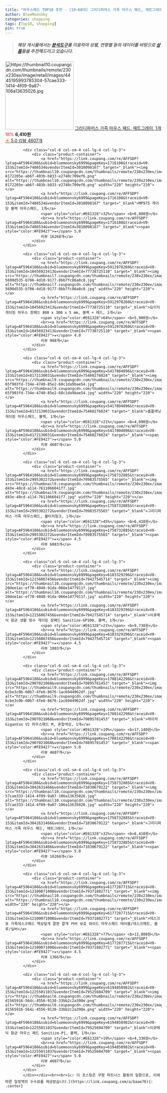 ```yaml
---
title: "마우스패드 TOP10 추천 - [10~60대] 그리디파머스 가죽 마우스 패드, 매트그레이, 1개"
author: BlueMoonSky
categories: shopping
tags: [Top10, shopping]
pin: true
---
```


> ##### 해당 게시물에서는 [**분석도구**](https://itemscout.io/)를 이용하여 **성별**, **연령별** 등의 데이터를 바탕으로 [**상품**](https://link.coupang.com/a/baae76)들을 추천해드리고 있습니다.
<div class="container"><div class="row">
            <div class="col-6 col-sm-4 col-lg-4 col-lg-3">
                <div class="product-container">
                    <a href="https://link.coupang.com/re/AFFSDP?lptag=AF5964186&subid=bluemoonsky6999&pageKey=1758732885&traceid=V0-153&itemId=3042631466&vendorItemId=71030679122" target="_blank"><img src="https://thumbnail10.coupangcdn.com/thumbnails/remote/230x230ex/image/retail/images/4445195993785304-57cae333-1414-4f09-9a87-106a13635026.jpg" alt="https://thumbnail10.coupangcdn.com/thumbnails/remote/230x230ex/image/retail/images/4445195993785304-57cae333-1414-4f09-9a87-106a13635026.jpg" width="220" height="220"></a>
                    <a href="https://link.coupang.com/re/AFFSDP?lptag=AF5964186&subid=bluemoonsky6999&pageKey=1758732885&traceid=V0-153&itemId=3042631466&vendorItemId=71030679122" target="_blank">그리디파머스 가죽 마우스 패드, 매트그레이, 1개</a>
                    <span style="color:#E61328">18%</span> <b>6,410원</b>
                    <br><a href="https://link.coupang.com/re/AFFSDP?lptag=AF5964186&subid=bluemoonsky6999&pageKey=1758732885&traceid=V0-153&itemId=3042631466&vendorItemId=71030679122" target="_blank"><span style="color:#FE9427">★</span> 5.0
                    리뷰 4607개</a>
                </div>
            </div>
            
            <div class="col-6 col-sm-4 col-lg-4 col-lg-3">
                <div class="product-container">
                    <a href="https://link.coupang.com/re/AFFSDP?lptag=AF5964186&subid=bluemoonsky6999&pageKey=1716108&traceid=V0-153&itemId=7486534&vendorItemId=3010098167" target="_blank"><img src="https://thumbnail10.coupangcdn.com/thumbnails/remote/230x230ex/image/retail/images/2263420520625520-8172205e-ab6f-403b-b833-e2740c709ef6.png" alt="https://thumbnail10.coupangcdn.com/thumbnails/remote/230x230ex/image/retail/images/2263420520625520-8172205e-ab6f-403b-b833-e2740c709ef6.png" width="220" height="220"></a>
                    <a href="https://link.coupang.com/re/AFFSDP?lptag=AF5964186&subid=bluemoonsky6999&pageKey=1716108&traceid=V0-153&itemId=7486534&vendorItemId=3010098167" target="_blank">MP975 게이밍 블랙 마우스패드, 1개</a>
                    <span style="color:#E61328">32%</span> <b>6,800원</b>
                    <br><a href="https://link.coupang.com/re/AFFSDP?lptag=AF5964186&subid=bluemoonsky6999&pageKey=1716108&traceid=V0-153&itemId=7486534&vendorItemId=3010098167" target="_blank"><span style="color:#FE9427">★</span> 5.0
                    리뷰 16268개</a>
                </div>
            </div>
            
            <div class="col-6 col-sm-4 col-lg-4 col-lg-3">
                <div class="product-container">
                    <a href="https://link.coupang.com/re/AFFSDP?lptag=AF5964186&subid=bluemoonsky6999&pageKey=5912978260&traceid=V0-153&itemId=10456923413&vendorItemId=77738725110" target="_blank"><img src="https://thumbnail7.coupangcdn.com/thumbnails/remote/230x230ex/image/retail/images/4723861540309683-5690d535-b706-4d18-9177-8bb7fc86a0c8.jpg" alt="https://thumbnail7.coupangcdn.com/thumbnails/remote/230x230ex/image/retail/images/4723861540309683-5690d535-b706-4d18-9177-8bb7fc86a0c8.jpg" width="220" height="220"></a>
                    <a href="https://link.coupang.com/re/AFFSDP?lptag=AF5964186&subid=bluemoonsky6999&pageKey=5912978260&traceid=V0-153&itemId=10456923413&vendorItemId=77738725110" target="_blank">요이치 게이밍 마우스 장패드 800 x 300 x 5 mm, 블랙 + 레드, 1개</a>
                    <span style="color:#E61328">64%</span> <b>5,900원</b>
                    <br><a href="https://link.coupang.com/re/AFFSDP?lptag=AF5964186&subid=bluemoonsky6999&pageKey=5912978260&traceid=V0-153&itemId=10456923413&vendorItemId=77738725110" target="_blank"><span style="color:#FE9427">★</span> 4.0
                    리뷰 908개</a>
                </div>
            </div>
            
            <div class="col-6 col-sm-4 col-lg-4 col-lg-3">
                <div class="product-container">
                    <a href="https://link.coupang.com/re/AFFSDP?lptag=AF5964186&subid=bluemoonsky6999&pageKey=5417804896&traceid=V0-153&itemId=8172130031&vendorItemId=75460276024" target="_blank"><img src="https://thumbnail9.coupangcdn.com/thumbnails/remote/230x230ex/image/retail/images/6658971299277480-65f903fd-734e-4740-85e2-68c1da9bae54.jpg" alt="https://thumbnail9.coupangcdn.com/thumbnails/remote/230x230ex/image/retail/images/6658971299277480-65f903fd-734e-4740-85e2-68c1da9bae54.jpg" width="220" height="220"></a>
                    <a href="https://link.coupang.com/re/AFFSDP?lptag=AF5964186&subid=bluemoonsky6999&pageKey=5417804896&traceid=V0-153&itemId=8172130031&vendorItemId=75460276024" target="_blank">홈플래닛 게이밍 마우스패드, 블랙, 1개</a>
                    <span style="color:#E61328">21%</span> <b>4,090원</b>
                    <br><a href="https://link.coupang.com/re/AFFSDP?lptag=AF5964186&subid=bluemoonsky6999&pageKey=5417804896&traceid=V0-153&itemId=8172130031&vendorItemId=75460276024" target="_blank"><span style="color:#FE9427">★</span> 5.0
                    리뷰 4607개</a>
                </div>
            </div>
            
            <div class="col-6 col-sm-4 col-lg-4 col-lg-3">
                <div class="product-container">
                    <a href="https://link.coupang.com/re/AFFSDP?lptag=AF5964186&subid=bluemoonsky6999&pageKey=1758732885&traceid=V0-153&itemId=2995302272&vendorItemId=70983575565" target="_blank"><img src="https://thumbnail9.coupangcdn.com/thumbnails/remote/230x230ex/image/retail/images/2020/06/28/14/6/5099db85-d43e-40cd-a114-7611066041f7.jpg" alt="https://thumbnail9.coupangcdn.com/thumbnails/remote/230x230ex/image/retail/images/2020/06/28/14/6/5099db85-d43e-40cd-a114-7611066041f7.jpg" width="220" height="220"></a>
                    <a href="https://link.coupang.com/re/AFFSDP?lptag=AF5964186&subid=bluemoonsky6999&pageKey=1758732885&traceid=V0-153&itemId=2995302272&vendorItemId=70983575565" target="_blank">그리디파머스 가죽 마우스패드, 볼터치핑크, 1개</a>
                    <span style="color:#E61328">45%</span> <b>6,410원</b>
                    <br><a href="https://link.coupang.com/re/AFFSDP?lptag=AF5964186&subid=bluemoonsky6999&pageKey=1758732885&traceid=V0-153&itemId=2995302272&vendorItemId=70983575565" target="_blank"><span style="color:#FE9427">★</span> 4.5
                    리뷰 6083개</a>
                </div>
            </div>
            
            <div class="col-6 col-sm-4 col-lg-4 col-lg-3">
                <div class="product-container">
                    <a href="https://link.coupang.com/re/AFFSDP?lptag=AF5964186&subid=bluemoonsky6999&pageKey=6183329296&traceid=V0-153&itemId=12156067456&vendorItemId=79427545714" target="_blank"><img src="https://thumbnail10.coupangcdn.com/thumbnails/remote/230x230ex/image/retail/images/4069037004510997-20dee1ac-ef70-4040-91da-066e1477911f.jpg" alt="https://thumbnail10.coupangcdn.com/thumbnails/remote/230x230ex/image/retail/images/4069037004510997-20dee1ac-ef70-4040-91da-066e1477911f.jpg" width="220" height="220"></a>
                    <a href="https://link.coupang.com/re/AFFSDP?lptag=AF5964186&subid=bluemoonsky6999&pageKey=6183329296&traceid=V0-153&itemId=12156067456&vendorItemId=79427545714" target="_blank">이큐메딕 항균 생활 방수 게이밍 장패드 Sanitize-GP100, 블랙, 1개</a>
                    <span style="color:#E61328">21%</span> <b>9,730원</b>
                    <br><a href="https://link.coupang.com/re/AFFSDP?lptag=AF5964186&subid=bluemoonsky6999&pageKey=6183329296&traceid=V0-153&itemId=12156067456&vendorItemId=79427545714" target="_blank"><span style="color:#FE9427">★</span> 4.5
                    리뷰 1003개</a>
                </div>
            </div>
            
            <div class="col-6 col-sm-4 col-lg-4 col-lg-3">
                <div class="product-container">
                    <a href="https://link.coupang.com/re/AFFSDP?lptag=AF5964186&subid=bluemoonsky6999&pageKey=1708142298&traceid=V0-153&itemId=2907021068&vendorItemId=70895781453" target="_blank"><img src="https://thumbnail9.coupangcdn.com/thumbnails/remote/230x230ex/image/retail/images/3838096633748100-6cbe3c0b-60b7-4fe6-8676-1ac6944962df.jpg" alt="https://thumbnail9.coupangcdn.com/thumbnails/remote/230x230ex/image/retail/images/3838096633748100-6cbe3c0b-60b7-4fe6-8676-1ac6944962df.jpg" width="220" height="220"></a>
                    <a href="https://link.coupang.com/re/AFFSDP?lptag=AF5964186&subid=bluemoonsky6999&pageKey=1708142298&traceid=V0-153&itemId=2907021068&vendorItemId=70895781453" target="_blank">레이저 Gigantus V2 마우스패드 M, 혼합색상, 1개</a>
                    <span style="color:#E61328">19%</span> <b>17,140원</b>
                    <br><a href="https://link.coupang.com/re/AFFSDP?lptag=AF5964186&subid=bluemoonsky6999&pageKey=1708142298&traceid=V0-153&itemId=2907021068&vendorItemId=70895781453" target="_blank"><span style="color:#FE9427">★</span> 5.0
                    리뷰 4607개</a>
                </div>
            </div>
            
            <div class="col-6 col-sm-4 col-lg-4 col-lg-3">
                <div class="product-container">
                    <a href="https://link.coupang.com/re/AFFSDP?lptag=AF5964186&subid=bluemoonsky6999&pageKey=1758732885&traceid=V0-153&itemId=3042631466&vendorItemId=71030679122" target="_blank"><img src="https://thumbnail10.coupangcdn.com/thumbnails/remote/230x230ex/image/retail/images/4445195993785304-57cae333-1414-4f09-9a87-106a13635026.jpg" alt="https://thumbnail10.coupangcdn.com/thumbnails/remote/230x230ex/image/retail/images/4445195993785304-57cae333-1414-4f09-9a87-106a13635026.jpg" width="220" height="220"></a>
                    <a href="https://link.coupang.com/re/AFFSDP?lptag=AF5964186&subid=bluemoonsky6999&pageKey=1758732885&traceid=V0-153&itemId=3042631466&vendorItemId=71030679122" target="_blank">그리디파머스 가죽 마우스 패드, 매트그레이, 1개</a>
                    <span style="color:#E61328">32%</span> <b>6,410원</b>
                    <br><a href="https://link.coupang.com/re/AFFSDP?lptag=AF5964186&subid=bluemoonsky6999&pageKey=1758732885&traceid=V0-153&itemId=3042631466&vendorItemId=71030679122" target="_blank"><span style="color:#FE9427">★</span> 5.0
                    리뷰 16268개</a>
                </div>
            </div>
            
            <div class="col-6 col-sm-4 col-lg-4 col-lg-3">
                <div class="product-container">
                    <a href="https://link.coupang.com/re/AFFSDP?lptag=AF5964186&subid=bluemoonsky6999&pageKey=6177287715&traceid=V0-153&itemId=12100071008&vendorItemId=79371882771" target="_blank"><img src="https://thumbnail10.coupangcdn.com/thumbnails/remote/230x230ex/image/vendor_inventory/8375/4d257f2287ef5ef964ac77560d3ef80903e35a6a80dbcd1abbb5bc4ae1cf.jpg" alt="https://thumbnail10.coupangcdn.com/thumbnails/remote/230x230ex/image/vendor_inventory/8375/4d257f2287ef5ef964ac77560d3ef80903e35a6a80dbcd1abbb5bc4ae1cf.jpg" width="220" height="220"></a>
                    <a href="https://link.coupang.com/re/AFFSDP?lptag=AF5964186&subid=bluemoonsky6999&pageKey=6177287715&traceid=V0-153&itemId=12100071008&vendorItemId=79371882771" target="_blank">데스크포 가죽데스크패드 책상덮개 깔판 깔개 커버 보호 와이드 마우스패드 테이블/데스크매트, 블루/실버</a>
                    <span style="color:#E61328">77%</span> <b>13,800원</b>
                    <br><a href="https://link.coupang.com/re/AFFSDP?lptag=AF5964186&subid=bluemoonsky6999&pageKey=6177287715&traceid=V0-153&itemId=12100071008&vendorItemId=79371882771" target="_blank"><span style="color:#FE9427">★</span> 4.5
                    리뷰 1366개</a>
                </div>
            </div>
            
            <div class="col-6 col-sm-4 col-lg-4 col-lg-3">
                <div class="product-container">
                    <a href="https://link.coupang.com/re/AFFSDP?lptag=AF5964186&subid=bluemoonsky6999&pageKey=6194850982&traceid=V0-153&itemId=12255011037&vendorItemId=79525604709" target="_blank"><img src="https://thumbnail6.coupangcdn.com/thumbnails/remote/230x230ex/image/retail/images/10900116089044946-d1565916-564c-4556-9130-33bb2c2a398e.png" alt="https://thumbnail6.coupangcdn.com/thumbnails/remote/230x230ex/image/retail/images/10900116089044946-d1565916-564c-4556-9130-33bb2c2a398e.png" width="220" height="220"></a>
                    <a href="https://link.coupang.com/re/AFFSDP?lptag=AF5964186&subid=bluemoonsky6999&pageKey=6194850982&traceid=V0-153&itemId=12255011037&vendorItemId=79525604709" target="_blank">이큐메딕 항균 마우스 패드 Sanitize-P1, 블랙, 1개</a>
                    <span style="color:#E61328">19%</span> <b>4,330원</b>
                    <br><a href="https://link.coupang.com/re/AFFSDP?lptag=AF5964186&subid=bluemoonsky6999&pageKey=6194850982&traceid=V0-153&itemId=12255011037&vendorItemId=79525604709" target="_blank"><span style="color:#FE9427">★</span> 5.0
                    리뷰 4607개</a>
                </div>
            </div>
            </div></div><br><br>[👉 이 포스팅은 쿠팡 파트너스 활동의 일환으로, 이에 따른 일정액의 수수료를 제공받습니다.](https://link.coupang.com/a/baae76){: .center}